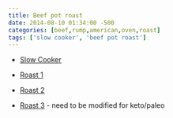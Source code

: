 ```yaml
---
title: Beef pot roast
date: 2014-08-10 01:34:00 -500
categories: [beef,rump,american,oven,roast]
tags: ['slow cooker', 'beef pot roast']
---
```


-   [Slow Cooker](http://allrecipes.com/recipe/awesome-slow-cooker-pot-roast/)

-   [Roast 1](http://allrecipes.com/recipe/rump-roast-au-jus/)

-   [Roast 2](http://www.cooks.com/recipe/wt54e7m4/oven-rump-roast.html)

-   [Roast 3](http://www.tasteofhome.com/recipes/autumn-pot-roast) - need to be modified for keto/paleo

